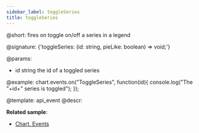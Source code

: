 ```yaml
---
sidebar_label: toggleSeries
title: toggleSeries
---          
```


@short: fires on toggle on/off a series in a legend

@signature: {'toggleSeries: (id: string, pieLike: boolean) => void;'}

@params:
- id	string		the id of a toggled series

@example:
chart.events.on("ToggleSeries", function(id){
    console.log("The "+id+" series is toggled");
});


@template: api_event
@descr:

**Related sample**:
- [Chart. Events](https://snippet.dhtmlx.com/a1b9yfwo)

